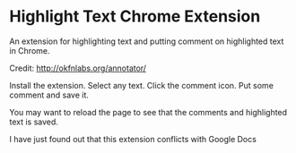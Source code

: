 Highlight Text Chrome Extension
===============================

An extension for highlighting text and putting comment on highlighted text in Chrome.

Credit: http://okfnlabs.org/annotator/

Install the extension. Select any text. Click the comment icon. Put some comment and save it.

You may want to reload the page to see that the comments and highlighted text is saved.

I have just found out that this extension conflicts with Google Docs
